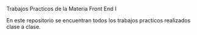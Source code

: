 Trabajos Practicos de la Materia Front End I

En este repositorio se encuentran todos los trabajos practicos realizados clase a clase.

